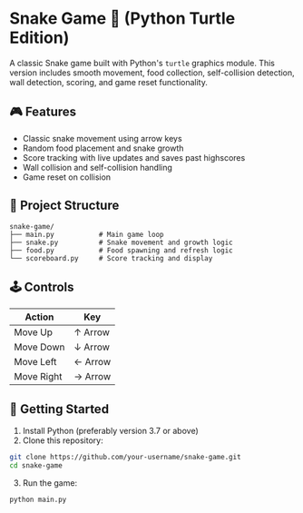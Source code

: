 # Snake Game 🐍 (Python Turtle Edition)

A classic Snake game built with Python's `turtle` graphics module. This version includes smooth movement, food collection, self-collision detection, wall detection, scoring, and game reset functionality.

## 🎮 Features

- Classic snake movement using arrow keys  
- Random food placement and snake growth  
- Score tracking with live updates and saves past highscores
- Wall collision and self-collision handling  
- Game reset on collision  

## 📁 Project Structure

```
snake-game/
├── main.py           # Main game loop  
├── snake.py          # Snake movement and growth logic  
├── food.py           # Food spawning and refresh logic  
└── scoreboard.py     # Score tracking and display  
```

## 🕹️ Controls

| Action        | Key     |
|---------------|---------|
| Move Up       | ↑ Arrow |
| Move Down     | ↓ Arrow |
| Move Left     | ← Arrow |
| Move Right    | → Arrow |

## 🚀 Getting Started

1. Install Python (preferably version 3.7 or above)  
2. Clone this repository:

```bash
git clone https://github.com/your-username/snake-game.git
cd snake-game
```

3. Run the game:

```bash
python main.py
```
